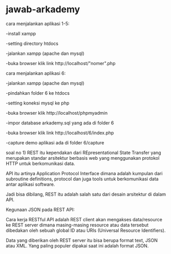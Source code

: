 # jawab-arkademy
cara menjalankan aplikasi 1-5:

-install xampp

-setting directory htdocs

-jalankan xampp (apache dan mysql)

-buka browser klik link http://localhost/"nomer".php


cara menjalankan aplikasi 6:

-jalankan xampp (apache dan mysql)

-pindahkan folder 6 ke htdocs

-setting koneksi mysql ke php

-buka browser klik http://localhost/phpmyadmin

-impor database arkademy.sql yang ada di folder 6

-buka browser klik link http://localhost/6/index.php

-capture demo aplikasi ada di folder 6/capture

soal no 1) REST itu kependakan dari REpresentational State Transfer yang merupakan standar arsitektur berbasis web yang menggunakan protokol HTTP untuk berkomunikasi data.

API itu artinya Application Protocol Interface dimana adalah kumpulan dari subroutine definitions, protocol dan juga tools untuk berkomunikasi data antar aplikasi software.

Jadi bisa dibilang, REST itu adalah salah satu dari desain arsitektur di dalam API.

Kegunaan JSON pada REST API:

Cara kerja RESTful API adalah REST client akan mengakses data/resource ke REST server dimana masing-masing resource atau data tersebut dibedakan oleh sebuah global ID atau URIs (Universal Resource Identifiers).

Data yang diberikan oleh REST server itu bisa berupa format text, JSON atau XML. Yang paling populer dipakai saat ini adalah format JSON.

